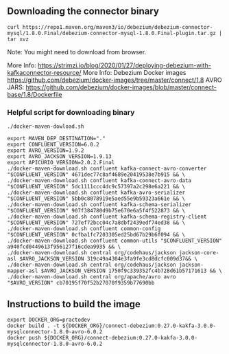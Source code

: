 ## Downloading the connector binary
```
curl https://repo1.maven.org/maven3/io/debezium/debezium-connector-mysql/1.8.0.Final/debezium-connector-mysql-1.8.0.Final-plugin.tar.gz | tar xvz
```
Note: You might need to download from browser.

More Info: https://strimzi.io/blog/2020/01/27/deploying-debezium-with-kafkaconnector-resource/
More Info: Debezium Docker images https://github.com/debezium/docker-images/tree/master/connect/1.8
AVRO JARS: https://github.com/debezium/docker-images/blob/master/connect-base/1.8/Dockerfile

### Helpful script for downloading binary
`./docker-maven-dowload.sh`

```
export MAVEN_DEP_DESTINATION="."
export CONFLUENT_VERSION=6.0.2
export AVRO_VERSION=1.9.2
export AVRO_JACKSON_VERSION=1.9.13
export APICURIO_VERSION=2.0.2.Final
./docker-maven-download.sh confluent kafka-connect-avro-converter "$CONFLUENT_VERSION" 4671dec77c8af4689e20419538e7b915 && \
./docker-maven-download.sh confluent kafka-connect-avro-data "$CONFLUENT_VERSION" 5dc1111ccc4dc9c57397a2c298e6a221 && \
./docker-maven-download.sh confluent kafka-avro-serializer "$CONFLUENT_VERSION" 5bb0c8078919e5aed55e9b59323a661e && \
./docker-maven-download.sh confluent kafka-schema-serializer "$CONFLUENT_VERSION" 907f384780d9b75e670e6a5f4f522873 && \
./docker-maven-download.sh confluent kafka-schema-registry-client "$CONFLUENT_VERSION" 727ef72bcc04c7a8dbf2439edf74ed38 && \
./docker-maven-download.sh confluent common-config "$CONFLUENT_VERSION" 0cfba1fc7203305ed25bd67b29b6f094 && \
./docker-maven-download.sh confluent common-utils "$CONFLUENT_VERSION" a940fcd0449613f956127f16cdea9935 && \
./docker-maven-download.sh central org/codehaus/jackson jackson-core-asl $AVRO_JACKSON_VERSION 319c49a4304e3fa9fe3cd8dcfc009d37&& \
./docker-maven-download.sh central org/codehaus/jackson jackson-mapper-asl $AVRO_JACKSON_VERSION 1750f9c339352fc4b728d61b57171613 && \
./docker-maven-download.sh central org/apache/avro avro "$AVRO_VERSION" cb70195f70f52b27070f9359b77690bb 
```

## Instructions to build the image
```
export DOCKER_ORG=practodev
docker build . -t ${DOCKER_ORG}/connect-debezium:0.27.0-kakfa-3.0.0-mysqlconnector-1.8.0-avro-6.0.2
docker push ${DOCKER_ORG}/connect-debezium:0.27.0-kakfa-3.0.0-mysqlconnector-1.8.0-avro-6.0.2
```
